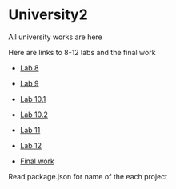 ﻿# University2
All university works are here

Here are links to 8-12 labs and the final work

* [Lab 8](https://github.com/Kirill-Main/Rails-Lab8)

* [Lab 9](https://github.com/Kirill-Main/Rails-Lab9)

* [Lab 10.1](https://github.com/Kirill-Main/Rails-Lab10.1)

* [Lab 10.2](https://github.com/Kirill-Main/Rails-Lab10.2)

* [Lab 11](https://github.com/Kirill-Main/Rails-Lab11)

* [Lab 12](https://github.com/Kirill-Main/Rails-Lab12)

* [Final work](https://github.com/Kirill-Main/Final)

Read package.json for name of the each project
